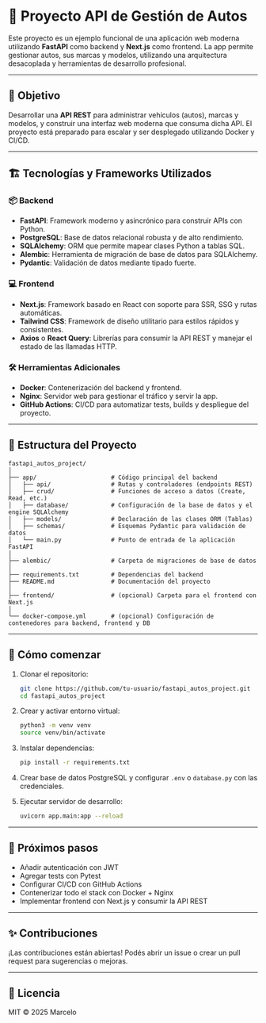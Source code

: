 # 🚗 Proyecto API de Gestión de Autos

Este proyecto es un ejemplo funcional de una aplicación web moderna utilizando **FastAPI** como backend y **Next.js** como frontend. La app permite gestionar autos, sus marcas y modelos, utilizando una arquitectura desacoplada y herramientas de desarrollo profesional.

---

## 🧠 Objetivo

Desarrollar una **API REST** para administrar vehículos (autos), marcas y modelos, y construir una interfaz web moderna que consuma dicha API. El proyecto está preparado para escalar y ser desplegado utilizando Docker y CI/CD.

---

## 🏗️ Tecnologías y Frameworks Utilizados

### 📦 Backend

- **FastAPI**: Framework moderno y asincrónico para construir APIs con Python.
- **PostgreSQL**: Base de datos relacional robusta y de alto rendimiento.
- **SQLAlchemy**: ORM que permite mapear clases Python a tablas SQL.
- **Alembic**: Herramienta de migración de base de datos para SQLAlchemy.
- **Pydantic**: Validación de datos mediante tipado fuerte.

### 💻 Frontend

- **Next.js**: Framework basado en React con soporte para SSR, SSG y rutas automáticas.
- **Tailwind CSS**: Framework de diseño utilitario para estilos rápidos y consistentes.
- **Axios** o **React Query**: Librerías para consumir la API REST y manejar el estado de las llamadas HTTP.

### 🛠️ Herramientas Adicionales

- **Docker**: Contenerización del backend y frontend.
- **Nginx**: Servidor web para gestionar el tráfico y servir la app.
- **GitHub Actions**: CI/CD para automatizar tests, builds y despliegue del proyecto.

---

## 📁 Estructura del Proyecto

```text
fastapi_autos_project/
│
├── app/                     # Código principal del backend
│   ├── api/                 # Rutas y controladores (endpoints REST)
│   ├── crud/                # Funciones de acceso a datos (Create, Read, etc.)
│   ├── database/            # Configuración de la base de datos y el engine SQLAlchemy
│   ├── models/              # Declaración de las clases ORM (Tablas)
│   ├── schemas/             # Esquemas Pydantic para validación de datos
│   └── main.py              # Punto de entrada de la aplicación FastAPI
│
├── alembic/                 # Carpeta de migraciones de base de datos
│
├── requirements.txt         # Dependencias del backend
├── README.md                # Documentación del proyecto
│
├── frontend/                # (opcional) Carpeta para el frontend con Next.js
│
└── docker-compose.yml       # (opcional) Configuración de contenedores para backend, frontend y DB
```

---

## 🚀 Cómo comenzar

1. Clonar el repositorio:
   ```bash
   git clone https://github.com/tu-usuario/fastapi_autos_project.git
   cd fastapi_autos_project
   ```

2. Crear y activar entorno virtual:
   ```bash
   python3 -m venv venv
   source venv/bin/activate
   ```

3. Instalar dependencias:
   ```bash
   pip install -r requirements.txt
   ```

4. Crear base de datos PostgreSQL y configurar `.env` o `database.py` con las credenciales.

5. Ejecutar servidor de desarrollo:
   ```bash
   uvicorn app.main:app --reload
   ```

---

## 🧪 Próximos pasos

- Añadir autenticación con JWT
- Agregar tests con Pytest
- Configurar CI/CD con GitHub Actions
- Contenerizar todo el stack con Docker + Nginx
- Implementar frontend con Next.js y consumir la API REST

---

## ✨ Contribuciones

¡Las contribuciones están abiertas! Podés abrir un issue o crear un pull request para sugerencias o mejoras.

---

## 📜 Licencia

MIT © 2025 Marcelo
